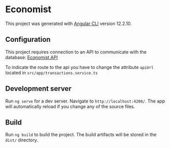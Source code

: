 # Economist

This project was generated with [Angular CLI](https://github.com/angular/angular-cli) version 12.2.10.

## Configuration

This project requires connection to an API to communicate with the database: [Economist API](https://github.com/IvanRep/Economist_API)

To indicate the route to the api you have to change the attribute `apiUrl` located in `src/app/transactions.service.ts`

## Development server

Run `ng serve` for a dev server. Navigate to `http://localhost:4200/`. The app will automatically reload if you change any of the source files.

## Build

Run `ng build` to build the project. The build artifacts will be stored in the `dist/` directory.